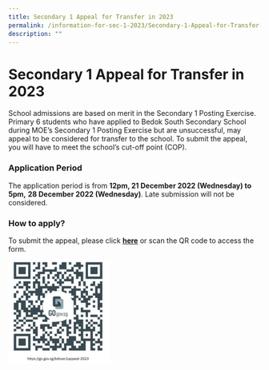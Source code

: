 ```yaml
---
title: Secondary 1 Appeal for Transfer in 2023
permalink: /information-for-sec-1-2023/Secondary-1-Appeal-for-Transfer-in-2023/
description: ""
---
```

Secondary 1 Appeal for Transfer in 2023
=======================================

School admissions are based on merit in the Secondary 1 Posting Exercise. Primary 6 students who have applied to Bedok South Secondary School during MOE’s Secondary 1 Posting Exercise but are unsuccessful, may appeal to be considered for transfer to the school. To submit the appeal, you will have to meet the school’s cut-off point (COP).


### Application Period

The application period is from <b>12pm, 21 December 2022 (Wednesday) to 5pm,</b> <b>28 December 2022 (Wednesday)</b>. Late submission will not be considered.


### How to apply?

To submit the appeal, please click [<b>here</b>](https://form.gov.sg/639bb961dfcf8d00126944bb) or scan the QR code to access the form.

<img src="/images/postingappeal.jpg" style="width:40%">